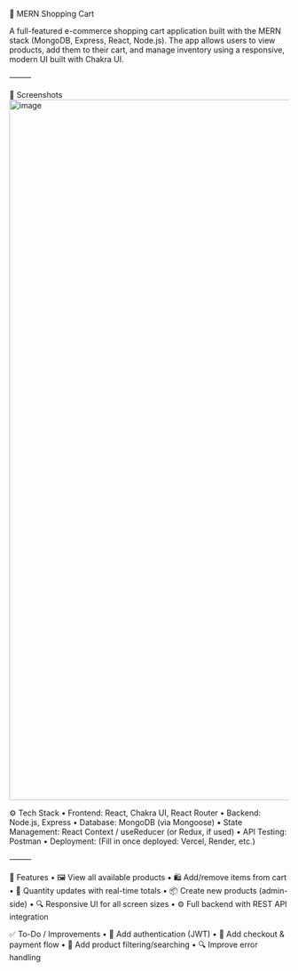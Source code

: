 🛒 MERN Shopping Cart

A full-featured e-commerce shopping cart application built with the MERN stack (MongoDB, Express, React, Node.js). The app allows users to view products, add them to their cart, and manage inventory using a responsive, modern UI built with Chakra UI.

⸻

📸 Screenshots
<img width="1261" alt="image" src="https://github.com/user-attachments/assets/5d59d430-8f84-4b7f-9a17-fe9b37772b9e" />

⚙️ Tech Stack
	•	Frontend: React, Chakra UI, React Router
	•	Backend: Node.js, Express
	•	Database: MongoDB (via Mongoose)
	•	State Management: React Context / useReducer (or Redux, if used)
	•	API Testing: Postman
	•	Deployment: (Fill in once deployed: Vercel, Render, etc.)

⸻

🚀 Features
	•	🖼️ View all available products
	•	🛍️ Add/remove items from cart
	•	🔢 Quantity updates with real-time totals
	•	📦 Create new products (admin-side)
	•	🔍 Responsive UI for all screen sizes
	•	⚙️ Full backend with REST API integration


 ✅ To-Do / Improvements
	•	🔐 Add authentication (JWT)
	•	🧾 Add checkout & payment flow
	•	🧠 Add product filtering/searching
	•	🔍 Improve error handling

